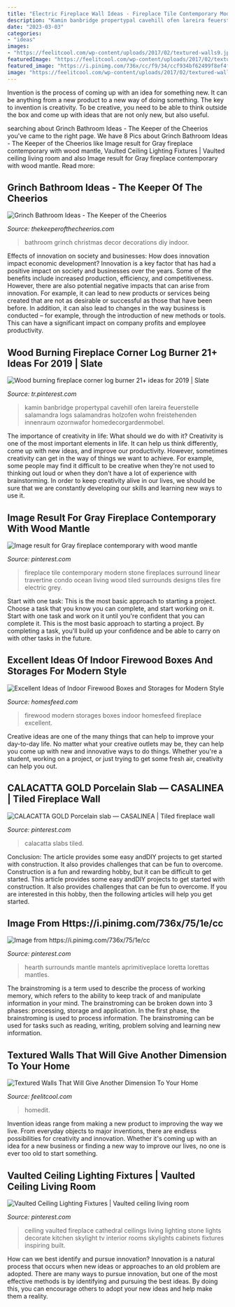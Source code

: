 ```yaml
---
title: "Electric Fireplace Wall Ideas - Fireplace Tile Contemporary Modern Stone Fireplaces Surround Linear Travertine Condo Ocean Living Wood Tiled Surrounds Designs Tiles Fire Electric Grey"
description: "Kamin banbridge propertypal cavehill ofen lareira feuerstelle salamandra logs salamandras holzofen wohn freistehenden innenraum ozornwafor homedecorgardenmobel"
date: "2023-03-03"
categories:
- "ideas"
images:
- "https://feelitcool.com/wp-content/uploads/2017/02/textured-walls9.jpg"
featuredImage: "https://feelitcool.com/wp-content/uploads/2017/02/textured-walls9.jpg"
featured_image: "https://i.pinimg.com/736x/cc/f9/34/ccf934bf62499f8ef4f7e678119939ea.jpg"
image: "https://feelitcool.com/wp-content/uploads/2017/02/textured-walls9.jpg"
---
```



Invention is the process of coming up with an idea for something new. It can be anything from a new product to a new way of doing something. The key to invention is creativity. To be creative, you need to be able to think outside the box and come up with ideas that are not only new, but also useful.

	

		
searching about Grinch Bathroom Ideas - The Keeper of the Cheerios you've came to the right page. We have 8 Pics about Grinch Bathroom Ideas - The Keeper of the Cheerios like Image result for Gray fireplace contemporary with wood mantle, Vaulted Ceiling Lighting Fixtures | Vaulted ceiling living room and also Image result for Gray fireplace contemporary with wood mantle. Read more:
		
    
## Grinch Bathroom Ideas - The Keeper Of The Cheerios

<img loading=lazy src="https://www.thekeeperofthecheerios.com/wp-content/uploads/2018/11/grinch-bathroom-7.jpg" onerror="this.onerror=null;this.src='https://tse1.mm.bing.net/th?id=OIP.t7eTvTFIWKnB0fuOPvJ7SgHaJ4&amp;pid=15.1';" alt="Grinch Bathroom Ideas - The Keeper of the Cheerios">

_Source: thekeeperofthecheerios.com_

>bathroom grinch christmas decor decorations diy indoor. 

	

Effects of innovation on society and businesses: How does innovation impact economic development?
Innovation is a key factor that has had a positive impact on society and businesses over the years. Some of the benefits include increased production, efficiency, and competitiveness. However, there are also potential negative impacts that can arise from innovation. For example, it can lead to new products or services being created that are not as desirable or successful as those that have been before. In addition, it can also lead to changes in the way business is conducted – for example, through the introduction of new methods or tools. This can have a significant impact on company profits and employee productivity.

    
## Wood Burning Fireplace Corner Log Burner 21+ Ideas For 2019 | Slate

<img loading=lazy src="https://i.pinimg.com/736x/92/00/82/92008272f9ca75b698e0fee950652b3c.jpg" onerror="this.onerror=null;this.src='https://tse1.mm.bing.net/th?id=OIP._diBwMzsphtXyAIBMBLhagAAAA&amp;pid=15.1';" alt="Wood burning fireplace corner log burner 21+ ideas for 2019 | Slate">

_Source: tr.pinterest.com_

>kamin banbridge propertypal cavehill ofen lareira feuerstelle salamandra logs salamandras holzofen wohn freistehenden innenraum ozornwafor homedecorgardenmobel. 

	

The importance of creativity in life: What should we do with it?
Creativity is one of the most important elements in life. It can help us think differently, come up with new ideas, and improve our productivity. However, sometimes creativity can get in the way of things we want to achieve. For example, some people may find it difficult to be creative when they're not used to thinking out loud or when they don't have a lot of experience with brainstorming. In order to keep creativity alive in our lives, we should be sure that we are constantly developing our skills and learning new ways to use it.

    
## Image Result For Gray Fireplace Contemporary With Wood Mantle

<img loading=lazy src="https://i.pinimg.com/736x/4d/de/25/4dde25e16de75b3f6b73fd7e857bb2cc--fireplace-update-fireplace-design.jpg" onerror="this.onerror=null;this.src='https://tse2.mm.bing.net/th?id=OIP.KSZ6b0sO1ZHg2GwqUPi9hwHaLH&amp;pid=15.1';" alt="Image result for Gray fireplace contemporary with wood mantle">

_Source: pinterest.com_

>fireplace tile contemporary modern stone fireplaces surround linear travertine condo ocean living wood tiled surrounds designs tiles fire electric grey. 

	

Start with one task: This is the most basic approach to starting a project. Choose a task that you know you can complete, and start working on it.
Start with one task and work on it until you're confident that you can complete it. This is the most basic approach to starting a project. By completing a task, you'll build up your confidence and be able to carry on with other tasks in the future.

    
## Excellent Ideas Of Indoor Firewood Boxes And Storages For Modern Style

<img loading=lazy src="https://homesfeed.com/wp-content/uploads/2015/12/modern-firewood-storage-hidden-in-the-back-of-the-fireplace-but-still-a-niche-carved-into-the-white-wall.jpg" onerror="this.onerror=null;this.src='https://tse1.mm.bing.net/th?id=OIP.xYDrIcEf_VnW7UV5h-pMyQHaLG&amp;pid=15.1';" alt="Excellent Ideas of Indoor Firewood Boxes and Storages for Modern Style">

_Source: homesfeed.com_

>firewood modern storages boxes indoor homesfeed fireplace excellent. 

	

Creative ideas are one of the many things that can help to improve your day-to-day life. No matter what your creative outlets may be, they can help you come up with new and innovative ways to do things. Whether you're a student, working on a project, or just trying to get some fresh air, creativity can help you out.

    
## CALACATTA GOLD Porcelain Slab — CASALINEA | Tiled Fireplace Wall

<img loading=lazy src="https://i.pinimg.com/736x/f2/3d/8d/f23d8dbcfc1302cbf8c9357e4f0a8453.jpg" onerror="this.onerror=null;this.src='https://tse4.mm.bing.net/th?id=OIP.jmff8adyucEuAd75UcJi1gHaJ3&amp;pid=15.1';" alt="CALACATTA GOLD Porcelain slab — CASALINEA | Tiled fireplace wall">

_Source: pinterest.com_

>calacatta slabs tiled. 

	

Conclusion: The article provides some easy andDIY projects to get started with construction. It also provides challenges that can be fun to overcome.
Construction is a fun and rewarding hobby, but it can be difficult to get started. This article provides some easy andDIY projects to get started with construction. It also provides challenges that can be fun to overcome. If you are interested in this hobby, then the following articles will help you get started.

    
## Image From Https://i.pinimg.com/736x/75/1e/cc

<img loading=lazy src="https://i.pinimg.com/736x/cc/f9/34/ccf934bf62499f8ef4f7e678119939ea.jpg" onerror="this.onerror=null;this.src='https://tse3.mm.bing.net/th?id=OIP.1D1e1510rm_INYFxUymAlgHaJ3&amp;pid=15.1';" alt="Image from https://i.pinimg.com/736x/75/1e/cc">

_Source: pinterest.com_

>hearth surrounds mantle mantels aprimitiveplace loretta lorettas mantles. 

	

The brainstroming is a term used to describe the process of working memory, which refers to the ability to keep track of and manipulate information in your mind. The brainstroming can be broken down into 3 phases: processing, storage and application. In the first phase, the brainstroming is used to process information. The brainstroming can be used for tasks such as reading, writing, problem solving and learning new information.

    
## Textured Walls That Will Give Another Dimension To Your Home

<img loading=lazy src="https://feelitcool.com/wp-content/uploads/2017/02/textured-walls9.jpg" onerror="this.onerror=null;this.src='https://tse3.mm.bing.net/th?id=OIP.ZR1L6vHnnKJk8cjSFJ877QHaLE&amp;pid=15.1';" alt="Textured Walls That Will Give Another Dimension To Your Home">

_Source: feelitcool.com_

>homedit. 

	

Invention ideas range from making a new product to improving the way we live. From everyday objects to major inventions, there are endless possibilities for creativity and innovation. Whether it's coming up with an idea for a new business or finding a new way to improve our lives, no one is ever too old to start something.

    
## Vaulted Ceiling Lighting Fixtures | Vaulted Ceiling Living Room

<img loading=lazy src="https://i.pinimg.com/736x/3d/08/69/3d08692680f15e58025a5d2abb2b78bc.jpg" onerror="this.onerror=null;this.src='https://tse1.mm.bing.net/th?id=OIP.lBOvZHDt7VkdBDINq8vqTwHaK0&amp;pid=15.1';" alt="Vaulted Ceiling Lighting Fixtures | Vaulted ceiling living room">

_Source: pinterest.com_

>ceiling vaulted fireplace cathedral ceilings living lighting stone lights decorate kitchen skylight tv interior rooms skylights cabinets fixtures inspiring built. 

	

How can we best identify and pursue innovation?
Innovation is a natural process that occurs when new ideas or approaches to an old problem are adopted. There are many ways to pursue innovation, but one of the most effective methods is by identifying and pursuing the best ideas. By doing this, you can encourage others to adopt your new ideas and help make them a reality.

